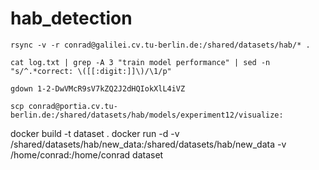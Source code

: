 # hab_detection


`rsync -v -r conrad@galilei.cv.tu-berlin.de:/shared/datasets/hab/* .`

`cat log.txt | grep -A 3 "train model performance" | sed -n "s/^.*correct: \([[:digit:]]\)/\1/p"`

`gdown 1-2-DwVMcR9sV7kZQ2J2dHQIokXlL4iVZ`

`scp conrad@portia.cv.tu-berlin.de:/shared/datasets/hab/models/experiment12/visualize:`


docker build -t dataset .
docker run -d -v /shared/datasets/hab/new_data:/shared/datasets/hab/new_data -v /home/conrad:/home/conrad dataset
